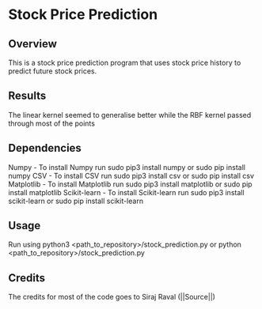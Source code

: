 # Stock Price Prediction
## Overview
This is a stock price prediction program that uses stock price history to predict future stock prices.
## Results
The linear kernel seemed to generalise better while the RBF kernel passed through most of the points
## Dependencies
Numpy - To install Numpy run sudo pip3 install numpy or sudo pip install numpy
CSV - To install CSV run sudo pip3 install csv or sudo pip install csv
Matplotlib - To install Matplotlib run sudo pip3 install matplotlib or sudo pip install matplotlib
Scikit-learn - To install Scikit-learn run sudo pip3 install scikit-learn or sudo pip install scikit-learn
## Usage
Run using python3 <path_to_repository>/stock_prediction.py or python <path_to_repository>/stock_prediction.py
## Credits
The credits for most of the code goes to Siraj Raval (||Source||)
